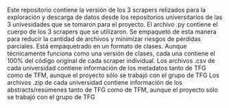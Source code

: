 Este repositorio contiene la versión de los 3 scrapers relizados para la exploración y descarga de datos desde los repositorios universitarios de las 3 univesidades que se tomaron para el proyecto.
El archivo .py contiene el cuerpo de los 3 scrapers que se utilizaron.  Se empaquetó de esta manera para reducir la cantidad de archivos y minimizar riesgos de pérdidas parciales.  Está empaquetrado en un formato de clases. Aunque técnicamente funciona como una versión de clases, cada una contiene el 100% del código original de cada scraper individual.
Los archivos .csv de cada universidad contiene información de los metadatos tanto de TFG como de TFM, aunque el proyecto sólo se trabajó con el grupo de TFG
Los archivos .zip de cada universidad contiene información de los abstracts/resúmenes tanto de TFG como de TFM, aunque el proyecto sólo se trabajó con el grupo de TFG
